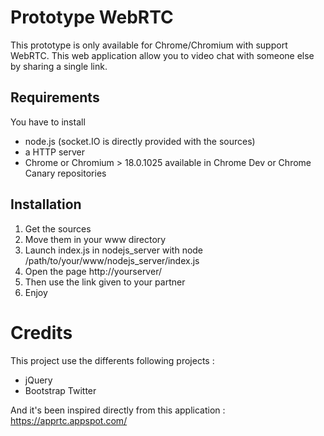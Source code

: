# Prototype WebRTC

This prototype is only available for Chrome/Chromium with support WebRTC.
This web application allow you to video chat with someone else by sharing a single link.


## Requirements

You have to install 

- node.js (socket.IO is directly provided with the sources)
- a HTTP server
- Chrome or Chromium > 18.0.1025 available in Chrome Dev or Chrome Canary repositories

## Installation

1. Get the sources
2. Move them in your www directory
3. Launch index.js in nodejs_server with node /path/to/your/www/nodejs_server/index.js
4. Open the page http://yourserver/
5. Then use the link given to your partner
6. Enjoy

# Credits

This project use the differents following projects :

- jQuery
- Bootstrap Twitter

And it's been inspired directly from this application : https://apprtc.appspot.com/